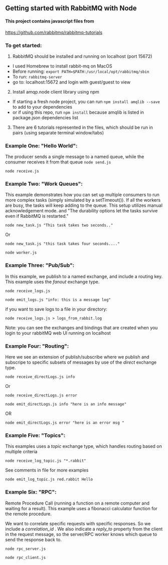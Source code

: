 ## Getting started with RabbitMQ with Node

#### This project contains javascript files from 
https://github.com/rabbitmq/rabbitmq-tutorials 

### To get started: 

1. RabbitMQ should be installed and running on localhost (port 15672)
- I used Homebrew to install rabbit-mq on MacOS
- Before running: ``` export PATH=$PATH:/usr/local/opt/rabbitmq/sbin ```
- To run: ``` rabbitmq-server ```
- go to: localhost:15672 and login with guest/guest to view 

2. Install amqp.node client library using npm 
- If starting a fresh node project, you can run ```npm install amqlib --save ``` to add to your dependencies
- or if using this repo, run ``` npm install ``` because amqlib is listed in package.json dependencies list

3. There are 6 tutorials represented in the files, which should be run in pairs (using separate terminal window/tabs)


### Example One: "Hello World": 
The producer sends a single message to a named queue, while the consumer receives it from that queue
``` node send.js ```

``` node receive.js ```

### Example Two: "Work Queues":
This example demonstrates how you can set up multiple consumers to run more complex tasks (simply simulated by a setTimeout()). If all the workers are busy, the tasks will keep adding to the queue.
This setup utilizes manual acknowledgement mode. and "The durability options let the tasks survive even if RabbitMQ is restarted."

``` node new_task.js "This task takes two seconds.." ```

Or

``` node new_task.js "this task takes four seconds...." ```

``` node worker.js ```

### Example Three: "Pub/Sub":
In this example, we publish to a named exchange, and include a routing key. This example uses the *fanout* exchange type. 

``` node receive_logs.js ```

``` node emit_logs.js "info: this is a message log" ```

if you want to save logs to a file in your directory: 

``` node receive_logs.js > logs_from_rabbit.log ``` 

Note: you can see the exchanges and bindings that are created when you login to your rabbitMQ web UI running on localhost


### Example Four: "Routing":
Here we see an extension of publish/subscribe where we publish and subscripe to specific subsets of messages by use of the *direct* exchange type.

``` node receive_directLogs.js info ``` 

Or 

``` node receive_directLogs.js error ```


``` node emit_directLogs.js info "here is an info message" ```

OR 

``` node emit_directLogs.js error "here is an error msg " ```

### Example Five: "Topics":
This examples uses a *topic* exchange type, which handles routing based on multiple criteria

``` node receive_log_topic.js "*.rabbit" ```

See comments in file for more examples

``` node emit_log_topic.js red.rabbit Hello ```

### Example Six: "RPC":
Remote Procedure Call (running a function on a remote computer and waiting for a result). This example uses a fibonacci calculator function for the remote procedure.

We want to correlate specific requests with specific responses. So we include a *correlation_id* . We also indicate a *reply_to* property from the client in the request message, so the server/RPC worker knows which queue to send the response back to.

``` node rpc_server.js ```

``` node rpc_client.js ```